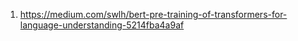 1. https://medium.com/swlh/bert-pre-training-of-transformers-for-language-understanding-5214fba4a9af
